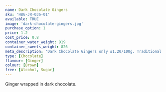 ```yaml
---
name: Dark Chocolate Gingers
sku: 'HBG-JR-036-01'
available: TRUE
image: 'dark-chocolate-gingers.jpg'
purchase_option: 1
price: 1.2
cost_price: 0.8
container_water_weight: 919
container_sweets_weight: 826
meta_description: 'Dark Chocolate Gingers only £1.20/100g. Traditional sweets and more at Humbugs Confectionery Store. Specialists in satisfying your sweet tooth!'
type: [Chocolate]
flavour: [Ginger]
colour: [Brown]
free: [Alcohol, Sugar]
---
```

Ginger wrapped in dark chocolate.